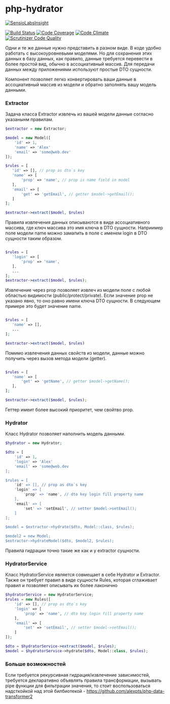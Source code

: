 # php-hydrator

[![SensioLabsInsight](https://insight.sensiolabs.com/projects/de0407d9-12fe-4d3d-a688-9b29b10a0e46/big.png)](https://insight.sensiolabs.com/projects/de0407d9-12fe-4d3d-a688-9b29b10a0e46)

[![Build Status](https://travis-ci.org/alexpts/php-hydrator.svg?branch=master)](https://travis-ci.org/alexpts/php-hydrator)
[![Code Coverage](https://scrutinizer-ci.com/g/alexpts/php-hydrator/badges/coverage.png?b=master)](https://scrutinizer-ci.com/g/alexpts/php-hydrator/?branch=master)
[![Code Climate](https://codeclimate.com/github/alexpts/php-hydrator/badges/gpa.svg)](https://codeclimate.com/github/alexpts/php-hydrator)
[![Scrutinizer Code Quality](https://scrutinizer-ci.com/g/alexpts/php-hydrator/badges/quality-score.png?b=master)](https://scrutinizer-ci.com/g/alexpts/php-hydrator/?branch=master)


Одни и те же данные нужно представить в разном виде. В коде удобно работать с высокоуровневыми моделями. Но для сохранения этих данных в базу данных, как правило, данные требуется перевести в более простой вид, обычно в ассоциативный массив. Для передачи данных между приложениями используют простые DTO сущности.

Компонент позволяет легко конвертировать ваши данные в ассоциативный массив из модели и обратно заполнять вашу модель данными.

### Extractor
Задача класса Extractor извлечь из вашей модели данные согласно указанынм правилам.

```php
$extractor = new Extractor;

$model = new Model([
    'id' => 1,
    'name' => 'Alex'
    'email' => 'some@web.dev'
]);

$rules = [
   'id' => [], // prop as dto`s key
   'name' => [
	   'prop' => 'name', // prop is name field in model
   ],
   'email' => [
	   'get' => 'getEmail', // getter $model->getEmail();
   ]
];

$extractor->extract($model, $rules)
```

Правила извлечения данных описываются в виде ассоциативного массива, где ключ массива это имя ключа в DTO сущности.
Наприимер поле модели name можно замапить в поле с именем login в DTO сущности таким образом.

```php

$rules = [
   'login' => [
	   'prop' => 'name',
   ],
   ...
];
$extractor->extract($model, $rules);
```

Извлечение через prop позволяет извлеч из модели поле с любой областью видимости (public/protect/private).
Если значение prop не указано явно, то оно равно имени ключа DTO сущности. В следующем примере это будет значение name.
```php

$rules = [
   'name' => [],
   ...
];

$extractor->extract($model, $rules)
```

Помимо извлечения данных свойств из модели, данные можно получить через вызов метода модели (getter).
```php

$rules = [
   'name' => [
	   'get' => 'getName', // getter $model->getName();
   ],
];

$extractor->extract($model, $rules);
```

Геттер имеит более высокий приоритет, чем свойтво prop.


### Hydrator
Класс Hydrator позволяет наполнить модель данными.


```php
$hydrator = new Hydrator;

$dto = [
    'id' => 1,
    'login' => 'Alex'
    'email' => 'some@web.dev
];

$rules = [
	'id' => [], // prop as dto`s key
	'login' => [
		'prop' => 'name', // dto key login fill property name
	],
	'email' => [
		'set' => 'setEmail', // setter $model->setEmail();
	]
];

$model = $extractor->hydrate($dto, Model::class, $rules);

$model2 = new Model;
$extractor->hydrateModel($dto, $model2, $rules);
```

Правила гидрации точно такие же как и у extractor сущности.


### HydratorService

Класс HydratorService является совмещает в себе Hydrator и Extractor.
Также он требует правил в виде сущности Rules, которая сглаживает правил и позволяет описывать их более лаконично

```php
$hydratorService = new HydratorService;
$rules = new Rules([
    'id' => [], // prop as dto`s key
    'login' => [
        'prop' => 'name', // dto key login fill property name
    ],
    'email' => [
        'set' => 'setEmail', // setter $model->setEmail();
    ]
]);

$dto = $hydratorService->extract($model, $rules);
$model = $hydratorService->hydrate($dto, Model::class, $rules);
```

### Больше возможностей

Если требуется рекурсивная гидрация/извлечение зависимостей, требуется декларативно объявлять правила трансформации,
вызывать pipe функции для фильтрации значения, то стоит воспользоваться надсткойкой над этой билбиотекой - https://github.com/alexpts/php-data-transformer2
